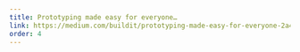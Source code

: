 ```yaml
---
title: Prototyping made easy for everyone…
link: https://medium.com/buildit/prototyping-made-easy-for-everyone-2a4e57aafa91
order: 4
---
```



